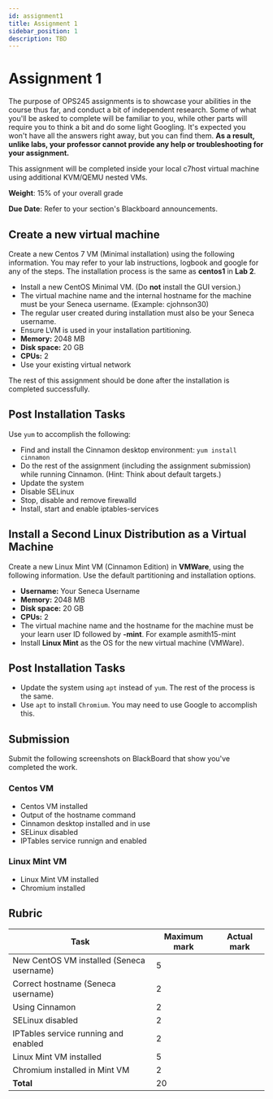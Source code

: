 ```yaml
---
id: assignment1
title: Assignment 1
sidebar_position: 1
description: TBD
---
```


# Assignment 1

The purpose of OPS245 assignments is to showcase your abilities in the course thus far, and conduct a bit of independent research. Some of what you'll be asked to complete will be familiar to you, while other parts will require you to think a bit and do some light Googling. It's expected you won't have all the answers right away, but you can find them. **As a result, unlike labs, your professor cannot provide any help or troubleshooting for your assignment.**

This assignment will be completed inside your local c7host virtual machine using additional KVM/QEMU nested VMs.

**Weight**: 15% of your overall grade

**Due Date**: Refer to your section's Blackboard announcements.

## Create a new virtual machine

Create a new Centos 7 VM (Minimal installation) using the following information. You may refer to your lab instructions, logbook and google for any of the steps. The installation process is the same as **centos1** in **Lab 2**.

- Install a new CentOS Minimal VM. (Do **not** install the GUI version.)
- The virtual machine name and the internal hostname for the machine must be your Seneca username. (Example: cjohnson30)
- The regular user created during installation must also be your Seneca username.
- Ensure LVM is used in your installation partitioning.
- **Memory:** 2048 MB
- **Disk space:** 20 GB
- **CPUs:** 2
- Use your existing virtual network

The rest of this assignment should be done after the installation is completed successfully.

## Post Installation Tasks

Use `yum` to accomplish the following:

- Find and install the Cinnamon desktop environment: `yum install cinnamon`
- Do the rest of the assignment (including the assignment submission) while running Cinnamon. (Hint: Think about default targets.)
- Update the system
- Disable SELinux
- Stop, disable and remove firewalld
- Install, start and enable iptables-services

## Install a Second Linux Distribution as a Virtual Machine
Create a new Linux Mint VM (Cinnamon Edition) in **VMWare**, using the following information. Use the default partitioning and installation options.

- **Username:** Your Seneca Username
- **Memory:** 2048 MB
- **Disk space:** 20 GB
- **CPUs:** 2
- The virtual machine name and the hostname for the machine must be your learn user ID followed by **-mint**. For example asmith15-mint
- Install **Linux Mint** as the OS for the new virtual machine (VMWare).

## Post Installation Tasks
- Update the system using `apt` instead of `yum`. The rest of the process is the same.
- Use `apt` to install `Chromium`.  You may need to use Google to accomplish this.

## Submission

Submit the following screenshots on BlackBoard that show you've completed the work.

### Centos VM
- Centos VM installed
- Output of the hostname command
- Cinnamon desktop installed and in use
- SELinux disabled
- IPTables service runnign and enabled

### Linux Mint VM
- Linux Mint VM installed
- Chromium installed

## Rubric

| Task |	Maximum mark |	Actual mark |
| --- | --- | --- |
| New CentOS VM installed (Seneca username) |	5	| |
| Correct hostname (Seneca username) |	2	| |
| Using Cinnamon |	2	| |
| SELinux disabled |	2	| |
| IPTables service running and enabled |	2	| |
| Linux Mint VM installed |	5	| |
| Chromium installed in Mint VM |	2	| |
| **Total** |	20	| |
